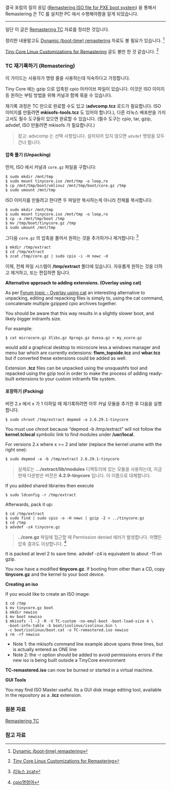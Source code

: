 
결국 포럼의 질의 응답 ([Remastering ISO file for PXE boot system](http://forum.tinycorelinux.net/index.php/topic,20888.0.html)) 을 통해서 Remastering 은 TC 를 설치한 PC 에서 수행해야함을 알게 되었습니다. 

---

일단 이 글은 [Remastering TC](http://wiki.tinycorelinux.net/wiki:remastering) 자료를 정리한 것입니다. 

정리한 내용말고도 [Dynamic (boot-time) remastering](http://wiki.tinycorelinux.net/wiki:dynamic_root_filesystem_remastering) 자료도 볼 필요가 있습니다. [^dynamic-remastering]

[Tiny Core Linux Customizations for Remastering](http://www.canbike.org/off-topic/aggregate/tiny-core-linux-customizations-for-remastering.html#isoextract) 글도 볼만 한 것 같습니다. [^canbike] 

### TC 재기록하기 (Remastering)

이 가이드는 사용자가 명령 줄을 사용하는데 익숙하다고 가정합니다.

Tiny Core 에는 gzip 으로 압축된 cpio 아카이브 파일이 있습니다. 이것은 ISO 이미지 등 원하는 부팅 방법을 위해 커널과 함께 묶을 수 있습니다.

재기록 과정은 TC 만으로 완료할 수도 있고 (**advcomp.tcz** 로드가 필요합니다. ISO 이미지를 만들려면 **mkisofs-tools.tcz** 도 있어야 합니다.), 다른 리눅스 배포판을 가지고서도 필수 도구들이 있으면 완료할 수 있습니다. (필수 도구는 cpio, tar, gzip, advdef, ISO 만들려면 mkisofs 가 필요합니다.)

> 참고: advcomp 는 선택 사항입니다. 설치되어 있지 않으면 `advdef` 명령을 모두 건너 뜁니다.

#### 압축 풀기 (Unpacking)

먼저, ISO 에서 커널과 `core.gz` 파일을 구합니다:

```
$ sudo mkdir /mnt/tmp
$ sudo mount tinycore.iso /mnt/tmp -o loop,ro
$ cp /mnt/tmp/boot/vmlinuz /mnt/tmp/boot/core.gz /tmp
$ sudo umount /mnt/tmp
```

ISO 이미지를 만들려고 한다면 두 파일만 복사하는게 아니라 전체를 복사합니다:

```
$ sudo mkdir /mnt/tmp
$ sudo mount tinycore.iso /mnt/tmp -o loop,ro
$ cp -a /mnt/tmp/boot /tmp
$ mv /tmp/boot/tinycore.gz /tmp
$ sudo umount /mnt/tmp
```

그다음 `core.gz` 의 압축을 풀어서 원하는 것을 추가하거나 제거합니다: [^zetawiki-zcat]

```
$ mkdir /tmp/extract
$ cd /tmp/extract
$ zcat /tmp/core.gz | sudo cpio -i -H newc -d
```

이제, 전체 파일 시스템이 **/tmp/extract** 폴더에 있습니다. 자유롭게 원하는 것을 더하고 제거하고, 또는 편집하면 됩니다.

**Alternative approach to adding extensions. (Overlay using cat)**

As per [Forum topic - Overlay using cat](http://forum.tinycorelinux.net/index.php?topic=8437.0) an interesting alternative to unpacking, editing and repacking files is simply to, using the cat command, concatenate multiple gzipped cpio archives together.

You should be aware that this way results in a slightly slower boot, and likely bigger initramfs size.

For example:

```
$ cat microcore.gz Xlibs.gz Xprogs.gz Xvesa.gz > my_xcore.gz 
```

would add a graphical desktop to microcore less a windows manager and menu bar which are currently extensions: **flwm_topside.tcz** and **wbar.tcz** but if converted these extensions could be added as well.

Extension **.tcz** files can be unpacked using the unsquashfs tool and repacked using the gzip tool in order to make the process of adding ready-built extensions to your custom initramfs file system.

#### 포장하기 (Packing)

버전 2.x 에서 x 가 1 이하일 때 재기록하려면 아무 커널 모듈을 추가한 후 다음을 실행합니다.

```
$ sudo chroot /tmp/extract depmod -a 2.6.29.1-tinycore
```

You must use chroot because “depmod -b /tmp/extract” will not follow the **kernel.tclocal** symbolic link to find modules under **/usr/local**.

For versions 2.x where x >= 2 and later (replace the kernel uname with the right one):

```
$ sudo depmod -a -b /tmp/extract 2.6.29.1-tinycore
```

> 실제로는 **.../extract/lib/modules** 디렉토리에 있는 모듈을 사용하는데, 지금 현재 다운받은 버전은 **4.2.9-tinycore** 입니다. 이 이름으로 대체합니다.

If you added shared libraries then execute

```
$ sudo ldconfig -r /tmp/extract
```

Afterwards, pack it up:

```
$ cd /tmp/extract
$ sudo find | sudo cpio -o -H newc | gzip -2 > ../tinycore.gz
$ cd /tmp
$ advdef -z4 tinycore.gz
```

> **../core.gz** 파일에 접근할 때 Permission denied 에러가 발생합니다. 어쨌든 압축 결과도 이상합니다. [^egloos-847559]

It is packed at level 2 to save time. advdef -z4 is equivalent to about -11 on gzip.

You now have a modified **tinycore.gz**. If booting from other than a CD, copy **tinycore.gz** and the kernel to your boot device.

**Creating an iso**

If you would like to create an ISO image:

```
$ cd /tmp
$ mv tinycore.gz boot
$ mkdir newiso
$ mv boot newiso
$ mkisofs -l -J -R -V TC-custom -no-emul-boot -boot-load-size 4 \
 -boot-info-table -b boot/isolinux/isolinux.bin \
 -c boot/isolinux/boot.cat -o TC-remastered.iso newiso
$ rm -rf newiso
```

* Note 1: the mkisofs command line example above spans three lines, but is actually entered as ONE line
* Note 2: the -r option should be added to avoid permissions errors if the new iso is being built outside a TinyCore environment

**TC-remastered.iso** can now be burned or started in a virtual machine.

**GUI Tools**

You may find ISO Master useful. Its a GUI disk image editing tool, available in the repository as a **.tcz** extension.

### 원본 자료

[Remastering TC](http://wiki.tinycorelinux.net/wiki:remastering)

### 참고 자료

[^zetawiki-zcat]: [리눅스 zcat](http://zetawiki.com/wiki/리눅스_zcat)

[^egloos-847559]: [cpio명령어](http://egloos.zum.com/malgum/v/847559)

[^dynamic-remastering]: [Dynamic (boot-time) remastering](http://wiki.tinycorelinux.net/wiki:dynamic_root_filesystem_remastering)

[^canbike]: [Tiny Core Linux Customizations for Remastering](http://www.canbike.org/off-topic/aggregate/tiny-core-linux-customizations-for-remastering.html#isoextract)
